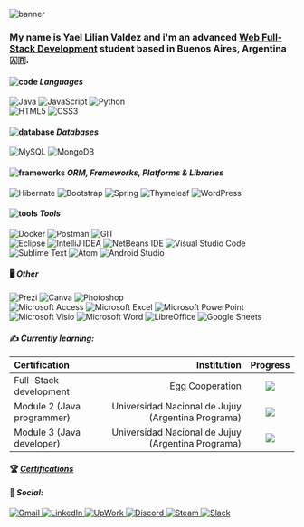 ![banner](https://github.com/katheprc/katheprc/assets/111620337/05c1b704-3d17-44d0-b449-0e056b637455)
### My name is Yael Lilian Valdez and i'm an advanced <a href="https://github.com/katheprc/EGG">Web Full-Stack Development</a> student based in Buenos Aires, Argentina :argentina:.

#### ![code](https://github.com/katheprc/katheprc/assets/111620337/a0971ae6-2e94-4175-9855-7be7bc8940d6)  ***Languages***<br>
![Java](https://img.shields.io/badge/java-%23ED8B00.svg?style=for-the-badge&logo=openjdk&logoColor=white) ![JavaScript](https://img.shields.io/badge/javascript-%23323330.svg?style=for-the-badge&logo=javascript&logoColor=%23F7DF1E) ![Python](https://img.shields.io/badge/python-3670A0?style=for-the-badge&logo=python&logoColor=ffdd54) <br>
![HTML5](https://img.shields.io/badge/html5-%23E34F26.svg?style=for-the-badge&logo=html5&logoColor=white) ![CSS3](https://img.shields.io/badge/css3-%231572B6.svg?style=for-the-badge&logo=css3&logoColor=white) 

#### ![database](https://github.com/katheprc/katheprc/assets/111620337/3f99884e-09ec-4281-a9de-5136afbdeee9)  ***Databases*** <br>
![MySQL](https://img.shields.io/badge/mysql-%2300f.svg?style=for-the-badge&logo=mysql&logoColor=white) ![MongoDB](https://img.shields.io/badge/MongoDB-%234ea94b.svg?style=for-the-badge&logo=mongodb&logoColor=white)

#### ![frameworks](https://github.com/katheprc/katheprc/assets/111620337/62ddd51b-10b8-4f1a-bfdf-3533faa982a9) ***ORM, Frameworks, Platforms & Libraries***
![Hibernate](https://img.shields.io/badge/Hibernate-59666C?style=for-the-badge&logo=Hibernate&logoColor=white) ![Bootstrap](https://img.shields.io/badge/bootstrap-%238511FA.svg?style=for-the-badge&logo=bootstrap&logoColor=white) ![Spring](https://img.shields.io/badge/spring-%236DB33F.svg?style=for-the-badge&logo=spring&logoColor=white) ![Thymeleaf](https://img.shields.io/badge/Thymeleaf-%23005C0F.svg?style=for-the-badge&logo=Thymeleaf&logoColor=white) ![WordPress](https://img.shields.io/badge/WordPress-%23117AC9.svg?style=for-the-badge&logo=WordPress&logoColor=white)

#### ![tools](https://github.com/katheprc/katheprc/assets/111620337/e93e836c-01e0-4f3a-9538-ddc3254d6882)  ***Tools*** <br>
![Docker](https://img.shields.io/badge/docker-%230db7ed.svg?style=for-the-badge&logo=docker&logoColor=white) ![Postman](https://img.shields.io/badge/Postman-FF6C37?style=for-the-badge&logo=postman&logoColor=white) ![GIT](https://img.shields.io/badge/GIT-E44C30?style=for-the-badge&logo=git&logoColor=white)<br>
![Eclipse](https://img.shields.io/badge/Eclipse-FE7A16.svg?style=for-the-badge&logo=Eclipse&logoColor=white) ![IntelliJ IDEA](https://img.shields.io/badge/IntelliJIDEA-000000.svg?style=for-the-badge&logo=intellij-idea&logoColor=white) ![NetBeans IDE](https://img.shields.io/badge/NetBeansIDE-1B6AC6.svg?style=for-the-badge&logo=apache-netbeans-ide&logoColor=white) ![Visual Studio Code](https://img.shields.io/badge/Visual%20Studio%20Code-0078d7.svg?style=for-the-badge&logo=visual-studio-code&logoColor=white) ![Sublime Text](https://img.shields.io/badge/sublime_text-%23575757.svg?&style=for-the-badge&logo=sublime-text&logoColor=important) ![Atom](https://img.shields.io/badge/Atom-66595C?style=for-the-badge&logo=Atom&logoColor=white) ![Android Studio](https://img.shields.io/badge/Android_Studio-3DDC84?style=for-the-badge&logo=android-studio&logoColor=white)

#### :desktop_computer: ***Other*** <br>
![Prezi](https://img.shields.io/badge/Prezi-3181FF?style=for-the-badge&logo=prezi&logoColor=white) ![Canva](https://img.shields.io/badge/Canva-%2300C4CC.svg?&style=for-the-badge&logo=Canva&logoColor=white) ![Photoshop](https://img.shields.io/badge/Adobe%20Photoshop-31A8FF?style=for-the-badge&logo=Adobe%20Photoshop&logoColor=black) <br>
![Microsoft Access](https://img.shields.io/badge/Microsoft_Access-A4373A?style=for-the-badge&logo=microsoft-access&logoColor=white) ![Microsoft Excel](https://img.shields.io/badge/Microsoft_Excel-217346?style=for-the-badge&logo=microsoft-excel&logoColor=white) ![Microsoft PowerPoint](https://img.shields.io/badge/Microsoft_PowerPoint-B7472A?style=for-the-badge&logo=microsoft-powerpoint&logoColor=white) ![Microsoft Visio ](https://img.shields.io/badge/Microsoft_Visio-3955A3?style=for-the-badge&logo=microsoft-visio&logoColor=white) ![Microsoft Word](https://img.shields.io/badge/Microsoft_Word-2B579A?style=for-the-badge&logo=microsoft-word&logoColor=white) ![LibreOffice](https://img.shields.io/badge/LibreOffice-%2318A303?style=for-the-badge&logo=LibreOffice&logoColor=white) ![Google Sheets](https://img.shields.io/badge/Google%20Sheets-34A853?style=for-the-badge&logo=google-sheets&logoColor=white) 


#### :writing_hand: ***Currently learning:***

| Certification                                    |                                             Institution | Progress                          |
| :----------------------------------------------- | ------------------------------------------------------: | :-------------------------------: |
| Full-Stack development                           |                                         Egg Cooperation | ![](https://geps.dev/progress/90?dangerColor=77DD77&warningColor=77DD77&successColor=77DD77) |
| Module 2 (Java programmer)                    |      Universidad Nacional de Jujuy (Argentina Programa) | ![](https://geps.dev/progress/100?dangerColor=77DD77&warningColor=77DD77&successColor=77DD77) |
| Module 3 (Java developer)                    |      Universidad Nacional de Jujuy (Argentina Programa) | ![](https://geps.dev/progress/10?dangerColor=77DD77&warningColor=77DD77&successColor=77DD77) |


#### :trophy: ***[Certifications](https://www.linkedin.com/in/valdezyael/)***

#### :speech_balloon: ***Social:*** <br>
<a href="mailto:yaelvaldez@gmail.com"> ![Gmail](https://img.shields.io/badge/Gmail-D14836?style=for-the-badge&logo=gmail&logoColor=white) </a>
<a href="https://www.linkedin.com/in/valdezyael/"> ![LinkedIn](https://img.shields.io/badge/linkedin-%230077B5.svg?style=for-the-badge&logo=linkedin&logoColor=white) </a>
<a href="https://www.upwork.com/freelancers/~01b3f350739c6efde3"> ![UpWork](https://img.shields.io/badge/UpWork-6FDA44?style=for-the-badge&logo=Upwork&logoColor=white) </a>
<a href="https://discord.com/users/katheprc"> ![Discord](https://img.shields.io/badge/Discord-%235865F2.svg?style=for-the-badge&logo=discord&logoColor=white) </a>
<a href="https://steamcommunity.com/id/KathePrc">![Steam](https://img.shields.io/badge/steam-%23000000.svg?style=for-the-badge&logo=steam&logoColor=white) </a>
<a href="https://openmainframeproject.slack.com/team/U05NXDUTEQH"> ![Slack](https://img.shields.io/badge/Slack-4A154B?style=for-the-badge&logo=slack&logoColor=white)</a>
